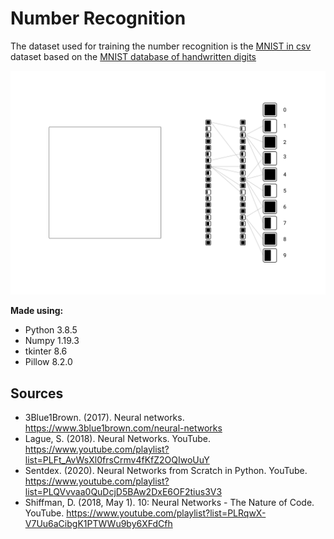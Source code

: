 # Number Recognition

The dataset used for training the number recognition is the [MNIST in csv](https://pjreddie.com/projects/mnist-in-csv/) dataset based on the [MNIST database of handwritten digits](http://yann.lecun.com/exdb/mnist/)

![Interface of number recognition app](./docs/UI.png)

**Made using:**

- Python 3.8.5
- Numpy 1.19.3
- tkinter 8.6
- Pillow 8.2.0

## Sources

- 3Blue1Brown. (2017). Neural networks. https://www.3blue1brown.com/neural-networks
- Lague, S. (2018). Neural Networks. YouTube. https://www.youtube.com/playlist?list=PLFt_AvWsXl0frsCrmv4fKfZ2OQIwoUuY
- Sentdex. (2020). Neural Networks from Scratch in Python. YouTube. https://www.youtube.com/playlist?list=PLQVvvaa0QuDcjD5BAw2DxE6OF2tius3V3
- Shiffman, D. (2018, May 1). 10: Neural Networks - The Nature of Code. YouTube. https://www.youtube.com/playlist?list=PLRqwX-V7Uu6aCibgK1PTWWu9by6XFdCfh
